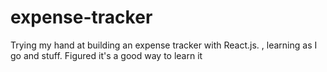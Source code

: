 # expense-tracker
Trying my hand at building an expense tracker with React.js. , learning as I go and stuff. Figured it's a good way to learn it
